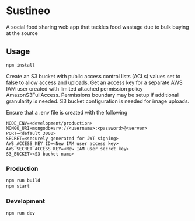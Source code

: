 # Sustineo

A social food sharing web app that tackles food wastage due to bulk buying at the source

## Usage

```sh
npm install
```

Create an S3 bucket with public access control lists (ACLs) values set to false to allow access
and uploads. Get an access key for a separate AWS IAM user created with limited attached permission
policy AmazonS3FullAccess. Permissions boundary may be setup if additional granularity is needed.
S3 bucket configuration is needed for image uploads. 

Ensure that a .env file is created with the following

```
NODE_ENV=<development/production>
MONGO_URI=mongodb+srv://<username>:<password>@<server>
PORT=<default 3000>
SECRET=<securely generated for JWT signing>
AWS_ACCESS_KEY_ID=<New IAM user access key>
AWS_SECRET_ACCESS_KEY=<New IAM user secret key>
S3_BUCKET=<S3 bucket name>
```

### Production

```sh
npm run build
npm start
```

### Development

```sh
npm run dev
```
